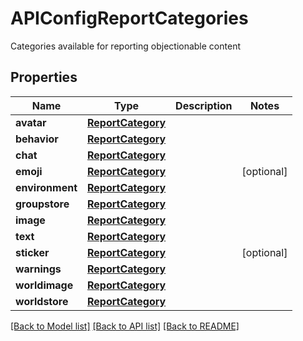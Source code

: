 # APIConfigReportCategories

Categories available for reporting objectionable content

## Properties
Name | Type | Description | Notes
------------ | ------------- | ------------- | -------------
**avatar** | [**ReportCategory**](ReportCategory.md) |  | 
**behavior** | [**ReportCategory**](ReportCategory.md) |  | 
**chat** | [**ReportCategory**](ReportCategory.md) |  | 
**emoji** | [**ReportCategory**](ReportCategory.md) |  | [optional] 
**environment** | [**ReportCategory**](ReportCategory.md) |  | 
**groupstore** | [**ReportCategory**](ReportCategory.md) |  | 
**image** | [**ReportCategory**](ReportCategory.md) |  | 
**text** | [**ReportCategory**](ReportCategory.md) |  | 
**sticker** | [**ReportCategory**](ReportCategory.md) |  | [optional] 
**warnings** | [**ReportCategory**](ReportCategory.md) |  | 
**worldimage** | [**ReportCategory**](ReportCategory.md) |  | 
**worldstore** | [**ReportCategory**](ReportCategory.md) |  | 

[[Back to Model list]](../README.md#documentation-for-models) [[Back to API list]](../README.md#documentation-for-api-endpoints) [[Back to README]](../README.md)


